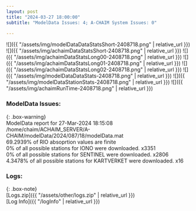 ```yaml
---
layout: post
title: "2024-03-27 18:00:00"
subtitle: "ModelData Issues: 4; A-CHAIM System Issues: 0"

---
```


![]({{ "/assets/img/modelDataDataStatsShort-2408718.png" | relative_url }})
![]({{ "/assets/img/achaimDataStatsShort-2408718.png" | relative_url }})
![]({{ "/assets/img/achaimDataStatsLong00-2408718.png" | relative_url }})
![]({{ "/assets/img/achaimDataStatsLong01-2408718.png" | relative_url }})
![]({{ "/assets/img/achaimDataStatsLong02-2408718.png" | relative_url }})
![]({{ "/assets/img/modelDataDataStats-2408718.png" | relative_url }})
![]({{ "/assets/img/modelDataStationStats-2408718.png" | relative_url }})
![]({{ "/assets/img/achaimRunTime-2408718.png" | relative_url }})


### ModelData Issues:  
  
{: .box-warning}  
 ModelData report for 27-Mar-2024 18:15:08   
 /home/chaim/ACHAIM_SERVER/A-CHAIM/modelData/2024/087/18/modelData.mat   
 69.2939% of RIO absoprtion values are finite   
 0% of all possible stations for IONO were downloaded. x3351   
 0% of all possible stations for SENTINEL were downloaded. x2806   
 4.3478% of all possible stations for KARTVERKET were downloaded. x16   
  


### Logs:  
  
{: .box-note}  
[Logs.zip]({{ "/assets/other/logs.zip" | relative_url }})  
[Log Info]({{ "/logInfo" | relative_url }})  
